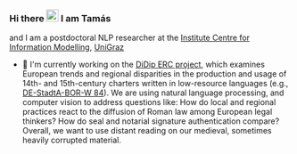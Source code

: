 ### Hi there <img src="https://user-images.githubusercontent.com/18350557/176309783-0785949b-9127-417c-8b55-ab5a4333674e.gif" width="22" height="22"/> I am Tamás


and I am a postdoctoral NLP researcher at the [Institute Centre for Information Modelling](https://informationsmodellierung.uni-graz.at/en/), [UniGraz](https://www.uni-graz.at)

- 🚀  I'm currently working on the [DiDip ERC project](https://cordis.europa.eu/project/id/101019327), which examines European trends and regional disparities in the production and usage of 14th- and 15th-century charters written in low-resource languages (e.g., [DE-StadtA-BOR-W 84](https://images.monasterium.net/img/DE-StadtA-BOR-W/Urkunden/StadtA_BORK-W_U084_r.JPG)). We are using natural language processing, and computer vision to address questions like: How do local and regional practices react to the diffusion of Roman law among European legal thinkers? How do seal and notarial signature authentication compare? Overall, we want to use distant reading on our medieval, sometimes heavily corrupted material.
